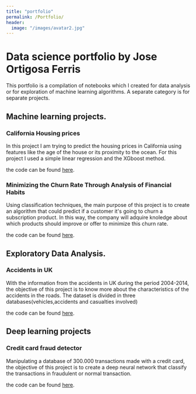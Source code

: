 ```yaml
---
title: "portfolio"
permalink: /Portfolio/
header:
  image: "/images/avatar2.jpg"
---
```


# Data science portfolio by Jose Ortigosa Ferris

This portfolio is a compilation of notebooks which I created for data analysis or for exploration of machine learning algorithms. A separate category is for separate projects.

## Machine learning projects.

### California Housing prices

In this project I am trying to predict the housing prices in California using features like the age of the house or  its proximity to the ocean. For this project I used a simple linear regression and the XGboost method.

the code can be found [here](https://www.kaggle.com/joseconomy/california-housing-prices-regression-under-work).

### Minimizing the Churn Rate Through Analysis of Financial Habits

Using classification techniques, the main purpose of this project is to create an algorithm that could predict if a customer it's going to churn a subscription product. In this way, the company will adquire knoledge about which products should improve or offer to minimize this churn rate.

the code can be found [here](https://www.kaggle.com/joseconomy/minimizing-churn-rate-with-a-logistic-regression).


## Exploratory Data Analysis.

### Accidents in UK

With the information from the accidents in UK during the period 2004-2014, the objective of this project is to know more about the characteristics of the accidents in the roads. The dataset is divided in three databases(vehicles,accidents and casualties involved)

the code can be found [here](https://www.kaggle.com/joseconomy/data-analysis-accidents-in-uk).


## Deep learning projects

### Credit card fraud detector
Manipulating a database of 300.000 transactions made with a credit card, the objective of this project is to create a deep neural network that classify the transactions in fraudulent or normal transaction.  

the code can be found [here](https://www.kaggle.com/joseconomy/credit-card-fraud-dnn).
